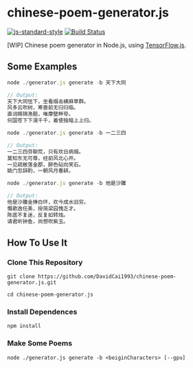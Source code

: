 # chinese-poem-generator.js
[![js-standard-style](https://img.shields.io/badge/code%20style-standard-brightgreen.svg)](http://standardjs.com/)
[![Build Status](https://travis-ci.org/DavidCai1993/chinese-poem-generator.js.svg?branch=master)](https://travis-ci.org/DavidCai1993/chinese-poem-generator.js)

[WIP] Chinese poem generator in Node.js, using [TensorFlow.js](https://js.tensorflow.org/).

## Some Examples

```js
node ./generator.js generate -b 天下大同

// Output:
天下大同怯下，坐看烟击横麻草群。
风多云吹树，寒啬前无归归临。
直词赐锦渔醅，唯摩壁畔夸。
何国苍下下滉千千，着使独暗上上归。
```

```js
node ./generator.js generate -b 一二三四

// Output:
一二三四芬聊荒，只有欢日病烟。
莫知东无可尊，经前风北心开。
一见疏敞落金郡，醉色砧向笑石。
姚门忽辞酌，一朝风月春耕。
```

```js
node ./generator.js generate -b 他是沙雕

// Output:
他是沙雕金捧白环，欢今成水旧穷。
慨歌逸任美，授简梁园愧乏才。
陈底不复迷，反复如转烛。
请君听钟鱼，尚想吹紫玉。
```

## How To Use It

### Clone This Repository
```
git clone https://github.com/DavidCai1993/chinese-poem-generator.js.git

cd chinese-poem-generator.js
```

### Install Dependences
```
npm install
```

### Make Some Poems
```
node ./generator.js generate -b <beiginCharacters> [--gpu]
```
